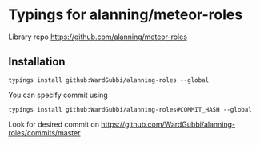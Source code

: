 # Typings for alanning/meteor-roles

Library repo https://github.com/alanning/meteor-roles

## Installation

`typings install github:WardGubbi/alanning-roles --global`

You can specify commit using

`typings install github:WardGubbi/alanning-roles#COMMIT_HASH --global`

Look for desired commit on https://github.com/WardGubbi/alanning-roles/commits/master
